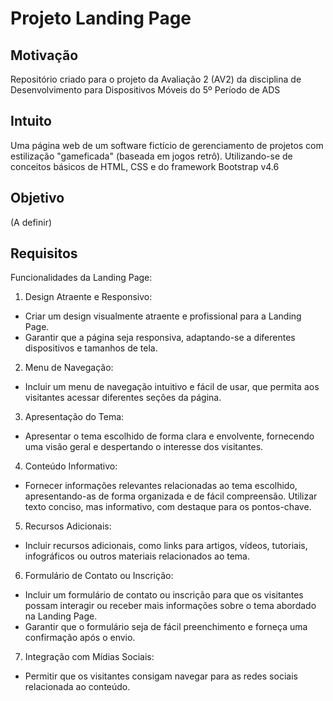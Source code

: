 # Projeto Landing Page

## **Motivação**
Repositório criado para o projeto da Avaliação 2 (AV2) da disciplina de Desenvolvimento para Dispositivos Móveis do 5º Período de ADS

## **Intuito**
Uma página web de um software fictício de gerenciamento de projetos com estilização "gameficada" (baseada em jogos retrô). 
Utilizando-se de conceitos básicos de HTML, CSS e do framework Bootstrap v4.6

## **Objetivo**
(A definir)

## **Requisitos**
Funcionalidades da Landing Page:

1. Design Atraente e Responsivo:
- Criar um design visualmente atraente e profissional para a Landing Page.
- Garantir que a página seja responsiva, adaptando-se a diferentes dispositivos e tamanhos de tela.

2. Menu de Navegação:
- Incluir um menu de navegação intuitivo e fácil de usar, que permita aos visitantes acessar diferentes seções da página.

3. Apresentação do Tema:
- Apresentar o tema escolhido de forma clara e envolvente, fornecendo uma visão geral e despertando o interesse dos visitantes.

4. Conteúdo Informativo:
- Fornecer informações relevantes relacionadas ao tema escolhido, apresentando-as de forma organizada e de fácil compreensão.
Utilizar texto conciso, mas informativo, com destaque para os pontos-chave.

5. Recursos Adicionais:
- Incluir recursos adicionais, como links para artigos, vídeos, tutoriais, infográficos ou outros materiais relacionados ao tema.

6. Formulário de Contato ou Inscrição:
- Incluir um formulário de contato ou inscrição para que os visitantes possam interagir ou receber mais informações sobre o tema abordado na Landing Page.
- Garantir que o formulário seja de fácil preenchimento e forneça uma confirmação após o envio.

7. Integração com Mídias Sociais:
- Permitir que os visitantes consigam navegar para as redes sociais relacionada ao conteúdo.